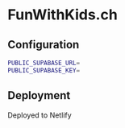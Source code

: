 # FunWithKids.ch

## Configuration

```bash
PUBLIC_SUPABASE_URL=
PUBLIC_SUPABASE_KEY=
```

## Deployment

Deployed to Netlify
